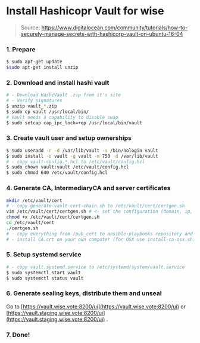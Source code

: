 # Install Hashicopr Vault for wise

> Source: https://www.digitalocean.com/community/tutorials/how-to-securely-manage-secrets-with-hashicorp-vault-on-ubuntu-16-04

### 1. Prepare

```bash
$ sudo apt-get update
$sudo apt-get install unzip
```

### 2. Download and install hashi vault

```bash
# - Download HashiVault .zip from it's site
# - Verify signatures
$ unzip vault_*.zip
$ sudo cp vault /usr/local/bin/
# Vault needs a capability to disable swap
$ sudo setcap cap_ipc_lock=+ep /usr/local/bin/vault
```

### 3. Create vault user and setup ownerships

```bash
$ sudo useradd -r -d /var/lib/vault -s /bin/nologin vault
$ sudo install -o vault -g vault -m 750 -d /var/lib/vault
# - copy vault-config.*.hcl to /etc/vault/config.hcl
$ sudo chown vault:vault /etc/vault/config.hcl
$ sudo chmod 640 /etc/vault/config.hcl
```

### 4. Generate CA, IntermediaryCA and server certificates

```bash
mkdir /etc/vault/cert
# - copy generate-vault-cert-chain.sh to /etc/vault/cert/certgen.sh
vim /etc/vault/cert/certgen.sh # <- set the configuration (domain, ip, email)
chmod +x /etc/vault/cert/certgen.sh
cd /etc/vault/cert
./certgen.sh
# - copy everything from /pub_cert to ansible-playbooks repository and place under /wise.vote/roles/common/files/vault/certs/{domain}/
# - install CA.crt on your own computer (for OSX use install-ca-osx.sh)
```

### 5. Setup systemd service

```bash
# - copy vault.systemd.service to /etc/systemd/system/vault.service
$ sudo systemctl start vault
$ sudo systemctl status vault
```

### 6. Generate sealing keys, distribute them and unseal

Go to [https://vault.wise.vote:8200/ui](https://vault.wise.vote:8200/ui) or [https://vault.staging.wise.vote:8200/ui](https://vault.staging.wise.vote:8200/ui) .

### 7. Done!
